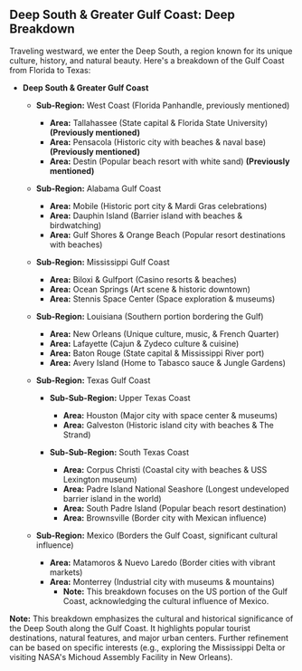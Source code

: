 ## Deep South & Greater Gulf Coast: Deep Breakdown

Traveling westward, we enter the Deep South, a region known for its unique culture, history, and natural beauty. Here's a breakdown of the Gulf Coast from Florida to Texas:

- **Deep South & Greater Gulf Coast**

  - **Sub-Region:** West Coast (Florida Panhandle, previously mentioned)

    - **Area:** Tallahassee (State capital & Florida State University) **(Previously mentioned)**
    - **Area:** Pensacola (Historic city with beaches & naval base) **(Previously mentioned)**
    - **Area:** Destin (Popular beach resort with white sand) **(Previously mentioned)**

  - **Sub-Region:** Alabama Gulf Coast

    - **Area:** Mobile (Historic port city & Mardi Gras celebrations)
    - **Area:** Dauphin Island (Barrier island with beaches & birdwatching)
    - **Area:** Gulf Shores & Orange Beach (Popular resort destinations with beaches)

  - **Sub-Region:** Mississippi Gulf Coast

    - **Area:** Biloxi & Gulfport (Casino resorts & beaches)
    - **Area:** Ocean Springs (Art scene & historic downtown)
    - **Area:** Stennis Space Center (Space exploration & museums)

  - **Sub-Region:** Louisiana (Southern portion bordering the Gulf)

    - **Area:** New Orleans (Unique culture, music, & French Quarter)
    - **Area:** Lafayette (Cajun & Zydeco culture & cuisine)
    - **Area:** Baton Rouge (State capital & Mississippi River port)
    - **Area:** Avery Island (Home to Tabasco sauce & Jungle Gardens)

  - **Sub-Region:** Texas Gulf Coast

    - **Sub-Sub-Region:** Upper Texas Coast

      - **Area:** Houston (Major city with space center & museums)
      - **Area:** Galveston (Historic island city with beaches & The Strand)

    - **Sub-Sub-Region:** South Texas Coast

      - **Area:** Corpus Christi (Coastal city with beaches & USS Lexington museum)
      - **Area:** Padre Island National Seashore (Longest undeveloped barrier island in the world)
      - **Area:** South Padre Island (Popular beach resort destination)
      - **Area:** Brownsville (Border city with Mexican influence)

  - **Sub-Region:** Mexico (Borders the Gulf Coast, significant cultural influence)

    - **Area:** Matamoros & Nuevo Laredo (Border cities with vibrant markets)
    - **Area:** Monterrey (Industrial city with museums & mountains)
      - **Note:** This breakdown focuses on the US portion of the Gulf Coast, acknowledging the cultural influence of Mexico.

**Note:** This breakdown emphasizes the cultural and historical significance of the Deep South along the Gulf Coast. It highlights popular tourist destinations, natural features, and major urban centers. Further refinement can be based on specific interests (e.g., exploring the Mississippi Delta or visiting NASA's Michoud Assembly Facility in New Orleans).
